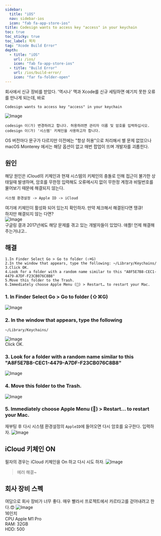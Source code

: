 ```yaml
---
sidebar:
  title: "iOS"
  nav: sidebar-ios
  icon: "fab fa-app-store-ios"
title: Codesign wants to access key "access" in your keychain
toc: true
toc_sticky: true
toc_label: 목차
tag: "Xcode Build Error"
depth:
  - title: "iOS"
    url: /ios/
    icon: "fab fa-app-store-ios"
  - title: "Build Error"
    url: /ios/build-error/
    icon: "far fa-folder-open"
---
```

회사에서 신규 장비를 받았다. '역시나' 맥과 Xcode를 신규 세팅하면 예기치 못한 오류를 만나게 되는데, 
바로
```
Codesign wants to access key "access" in your keychain
```

![Image](https://drive.google.com/uc?export=view&id=1PU01WmCu8JM8_VcV1WtrTp9xDipxstKE)  
```
codesign 이(가) 변경하려고 합니다. 허용하려면 관리자 이름 및 암호를 입력하십시오.  
codesign 이(가) '시스템' 키체인을 사용하고자 합니다.  
```
OS 버전마다 문구가 다르지만 이전에는 "항상 허용"으로 처리해서 별 문제 없었으나 macOS Monterey 에서는 해당 옵션이 없고 매번 팝업이 뜨며 개발자를 괴롭힌다. 

## 원인
해당 원인은 iCloud의 키체인과 현재 시스템의 키체인의 충돌로 인해 접근이 불가한 상태일때 발생하며, 암호를 무한정 입력해도 오류메시지 없이 무한정 계정과 비밀번호를 물어보기 때문에 해결되지 않는다.
```
시스템 환경설정 -> Apple ID -> iCloud
```
여기에 키체인이 활성화 되어 있는지 확인하자. 만약 체크해서 해결된다면 땡큐!  
하지만 해결되지 않는 다면?  
![Image](https://drive.google.com/uc?export=view&id=1IJqscBpg2qH-NcFnEjg-jLgKsGGeXLYg)   
구글링 결과 2017년에도 해당 문제를 겪고 있는 개발자들이 있었다. 애플! 언제 해결해 주는거냐고..

## 해결
```
1.In Finder Select Go > Go to folder (⇧⌘G)
2.In the window that appears, type the following: ~/Library/Keychains/
3.Click OK.
4.Look for a folder with a random name similar to this "A8F5E7B8-CEC1-4479-A7DF-F23CB076C8B8"
5.Move this folder to the Trash.
6.Immediately choose Apple Menu () > Restart… to restart your Mac.
```
### 1. In Finder Select Go > Go to folder (⇧⌘G)
![Image](https://drive.google.com/uc?export=view&id=1STUBGWldnZ8El01LxYASvdeCVFgZP_8a)  

### 2. In the window that appears, type the following
```
~/Library/Keychains/
```
![Image](https://drive.google.com/uc?export=view&id=1o8TR_jGKuvf_XTrBmRigpMXCpIAMMp0L)  
Click OK.

### 3. Look for a folder with a random name similar to this "A8F5E7B8-CEC1-4479-A7DF-F23CB076C8B8"
![Image](https://drive.google.com/uc?export=view&id=1gLM38fG4WbDhFyXjIBXxkjLMBMn5QVaG)  
### 4. Move this folder to the Trash.
![Image](https://drive.google.com/uc?export=view&id=1rBpscNzU2VTmEOmDIEgCVHwtWPaEpzNt)  
### 5. Immediately choose Apple Menu () > Restart… to restart your Mac.
재부팅 후 다시 시스템 환경설정의 `AppleID`에 들어오면 다시 암호를 요구한다. 입력하자.
![Image](https://drive.google.com/uc?export=view&id=1-5LTN-Hrgb2whOwdeVOtV09hvOajxbE0) 

## iCloud 키체인 ON
필자의 경우는 iCloud 키체인을 On 하고 다시 시도 하자.
![Image](https://drive.google.com/uc?export=view&id=1TGLfhFMJIv1N_lfjUtOMHJNoAkAYhUkG)  

> 에러 해결~

## 회사 장비 스펙
여담으로 회사 장비가 너무 좋다. 매우 빨라서 프로젝트에서 카르타고를 걷어내려고 한다.😍
![Image](https://drive.google.com/uc?export=view&id=1EukFfK56EsJ-8Khkm3_pdpWWhGyYqoL9)  
16인치  
CPU Apple M1 Pro  
RAM: 32GB  
HDD: 500
